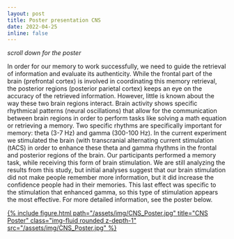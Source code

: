 ```yaml
---
layout: post
title: Poster presentation CNS
date: 2022-04-25
inline: false
---
```

<i>scroll down for the poster</i>

In order for our memory to work successfully, we need to guide the retrieval of information and evaluate its authenticity. While the frontal part of the brain (prefrontal cortex) is involved in coordinating this memory retrieval, the posterior regions (posterior parietal cortex) keeps an eye on the accuracy of the retrieved information. However, little is known about the way these two brain regions interact. Brain activity shows specific rhythmical patterns (neural oscillations) that allow for the communication between brain regions in order to perform tasks like solving a math equation or retrieving a memory. Two specific rhythms are specifically important for memory: theta (3-7 Hz) and gamma (300-100 Hz). In the current experiment we stimulated the brain (with transcranial alternating current stimulation (tACS) in order to enhance these theta and gamma rhythms in the frontal and posterior regions of the brain. Our participants performed a memory task, while receiving this form of brain stimulation. We are still analyzing the results from this study, but initial analyses suggest that our brain stimulation did not make people remember more information, but it did increase the confidence people had in their memories. This last effect was specific to the stimulation that enhanced gamma, so this type of stimulation appears the most effective. For more detailed information, see the poster below.

<!--![CNS_Poster](/assets/img/CNS_Poster_2022.png)-->

<div class="row">
    <div class="col-sm mt-3 mt-md-0">
        <div><a href="#">
            {% include figure.html path="/assets/img/CNS_Poster.jpg" title="CNS Poster" class="img-fluid rounded z-depth-1" src="/assets/img/CNS_Poster.jpg" %}
        </a></div>
    </div>
</div>

<!--<a href="/assets/img/CNS_Poster.jpg">
    <img 
        src="/assets/img/CNS_Poster.jpg" 
        alt="CNS Poster 2022"
        class="img-fluid rounded z-depth-1"
    />
</a>-->
